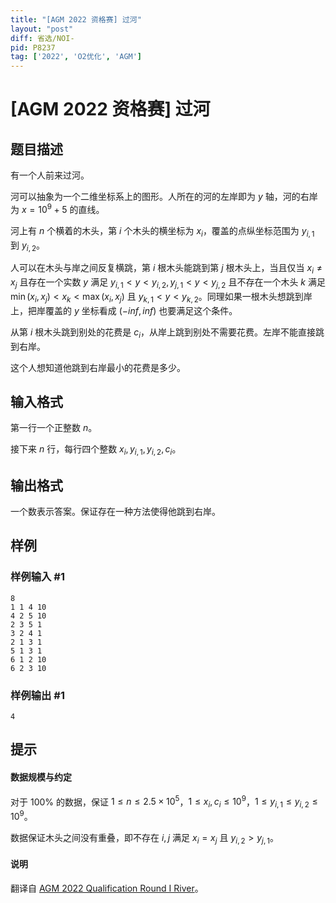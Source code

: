 ```yaml
---
title: "[AGM 2022 资格赛] 过河"
layout: "post"
diff: 省选/NOI-
pid: P8237
tag: ['2022', 'O2优化', 'AGM']
---
```

# [AGM 2022 资格赛] 过河
## 题目描述

有一个人前来过河。

河可以抽象为一个二维坐标系上的图形。人所在的河的左岸即为 $y$ 轴，河的右岸为 $x=10^9+5$ 的直线。 

河上有 $n$ 个横着的木头，第 $i$ 个木头的横坐标为 $x_i$，覆盖的点纵坐标范围为 $y_{i,1}$ 到 $y_{i,2}$。

人可以在木头与岸之间反复横跳，第 $i$ 根木头能跳到第 $j$ 根木头上，当且仅当 $x_i \not= x_j$ 且存在一个实数 $y$ 满足 $y_{i,1}<y<y_{i,2},y_{j,1}<y<y_{j,2}$ 且不存在一个木头 $k$ 满足 $\min(x_i,x_j)<x_k<\max(x_i,x_j)$ 且 $y_{k,1}<y<y_{k,2}$。同理如果一根木头想跳到岸上，把岸覆盖的 $y$ 坐标看成 $(-inf,inf)$ 也要满足这个条件。 

从第 $i$ 根木头跳到别处的花费是 $c_i$，从岸上跳到别处不需要花费。左岸不能直接跳到右岸。

这个人想知道他跳到右岸最小的花费是多少。


## 输入格式

第一行一个正整数 $n$。

接下来 $n$ 行，每行四个整数 $x_i,y_{i,1},y_{i,2},c_i$。

## 输出格式

一个数表示答案。保证存在一种方法使得他跳到右岸。
## 样例

### 样例输入 #1
```
8
1 1 4 10
4 2 5 10
2 3 5 1
3 2 4 1
2 1 3 1
5 1 3 1
6 1 2 10
6 2 3 10
```
### 样例输出 #1
```
4
```
## 提示

#### 数据规模与约定

对于 $100\%$ 的数据，保证 $1\leq n\leq 2.5\times 10^5$，$1\leq x_i,c_i\leq 10^9$，$1\leq y_{i,1}\leq y_{i,2}\leq 10^9$。

数据保证木头之间没有重叠，即不存在 $i,j$ 满足 $x_i=x_j$ 且 $y_{i,2}>y_{j,1}$。

#### 说明

翻译自 [AGM 2022 Qualification Round I River](https://judge.agm-contest.com/public/problems/14/text)。
